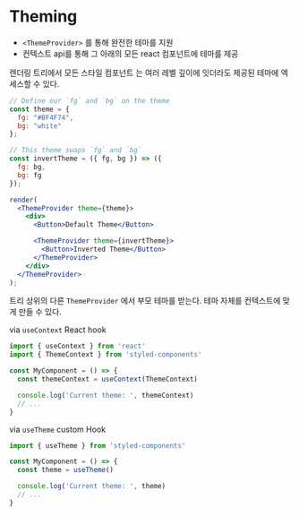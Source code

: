 # Theming

* `<ThemeProvider>` 를 통해 완전한 테마를 지원
* 컨텍스트 api를 통해 그 아래의 모든 react 컴포넌트에 테마를 제공

렌더링 트리에서 모든 스타일 컴포넌트 는 여러 레벨 깊이에 잇더라도 제공된 테마에 엑세스할 수 있다.

```jsx
// Define our `fg` and `bg` on the theme
const theme = {
  fg: "#BF4F74",
  bg: "white"
};

// This theme swaps `fg` and `bg`
const invertTheme = ({ fg, bg }) => ({
  fg: bg,
  bg: fg
});

render(
  <ThemeProvider theme={theme}>
    <div>
      <Button>Default Theme</Button>

      <ThemeProvider theme={invertTheme}>
        <Button>Inverted Theme</Button>
      </ThemeProvider>
    </div>
  </ThemeProvider>
);
```

트리 상위의 다른 `ThemeProvider` 에서 부모 테마를 받는다. 테마 자체를 컨텍스트에 맞게 만들 수 있다.

via `useContext` React hook

```jsx
import { useContext } from 'react'
import { ThemeContext } from 'styled-components'

const MyComponent = () => {
  const themeContext = useContext(ThemeContext)

  console.log('Current theme: ', themeContext)
  // ...
}
```

via `useTheme` custom Hook

```jsx
import { useTheme } from 'styled-components'

const MyComponent = () => {
  const theme = useTheme()

  console.log('Current theme: ', theme)
  // ...
}
```
